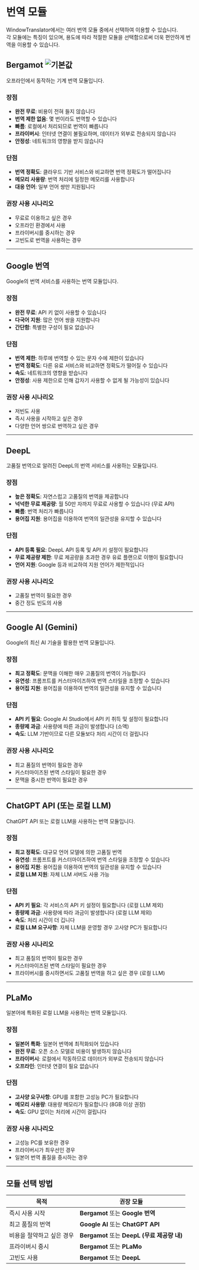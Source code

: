 # 번역 모듈

WindowTranslator에서는 여러 번역 모듈 중에서 선택하여 이용할 수 있습니다.  
각 모듈에는 특징이 있으며, 용도에 따라 적절한 모듈을 선택함으로써 더욱 편안하게 번역을 이용할 수 있습니다.

## Bergamot ![기본값](https://img.shields.io/badge/기본값-brightgreen)

오프라인에서 동작하는 기계 번역 모듈입니다.

### 장점
- **완전 무료**: 비용이 전혀 들지 않습니다
- **번역 제한 없음**: 몇 번이라도 번역할 수 있습니다
- **빠름**: 로컬에서 처리되므로 번역이 빠릅니다
- **프라이버시**: 인터넷 연결이 불필요하며, 데이터가 외부로 전송되지 않습니다
- **안정성**: 네트워크의 영향을 받지 않습니다

### 단점
- **번역 정확도**: 클라우드 기반 서비스와 비교하면 번역 정확도가 떨어집니다
- **메모리 사용량**: 번역 처리에 일정한 메모리를 사용합니다
- **대응 언어**: 일부 언어 쌍만 지원됩니다

### 권장 사용 시나리오
- 무료로 이용하고 싶은 경우
- 오프라인 환경에서 사용
- 프라이버시를 중시하는 경우
- 고빈도로 번역을 사용하는 경우

---

## Google 번역

Google의 번역 서비스를 사용하는 번역 모듈입니다.

### 장점
- **완전 무료**: API 키 없이 사용할 수 있습니다
- **다국어 지원**: 많은 언어 쌍을 지원합니다
- **간단함**: 특별한 구성이 필요 없습니다

### 단점
- **번역 제한**: 하루에 번역할 수 있는 문자 수에 제한이 있습니다
- **번역 정확도**: 다른 유료 서비스와 비교하면 정확도가 떨어질 수 있습니다
- **속도**: 네트워크의 영향을 받습니다
- **안정성**: 사용 제한으로 인해 갑자기 사용할 수 없게 될 가능성이 있습니다

### 권장 사용 시나리오
- 저빈도 사용
- 즉시 사용을 시작하고 싶은 경우
- 다양한 언어 쌍으로 번역하고 싶은 경우

---

## DeepL

고품질 번역으로 알려진 DeepL의 번역 서비스를 사용하는 모듈입니다.

### 장점
- **높은 정확도**: 자연스럽고 고품질의 번역을 제공합니다
- **넉넉한 무료 제공량**: 월 50만 자까지 무료로 사용할 수 있습니다 (무료 API)
- **빠름**: 번역 처리가 빠릅니다
- **용어집 지원**: 용어집을 이용하여 번역의 일관성을 유지할 수 있습니다

### 단점
- **API 등록 필요**: DeepL API 등록 및 API 키 설정이 필요합니다
- **무료 제공량 제한**: 무료 제공량을 초과한 경우 유료 플랜으로 이행이 필요합니다
- **언어 지원**: Google 등과 비교하여 지원 언어가 제한적입니다

### 권장 사용 시나리오
- 고품질 번역이 필요한 경우
- 중간 정도 빈도의 사용

---

## Google AI (Gemini)

Google의 최신 AI 기술을 활용한 번역 모듈입니다.

### 장점
- **최고 정확도**: 문맥을 이해한 매우 고품질의 번역이 가능합니다
- **유연성**: 프롬프트를 커스터마이즈하여 번역 스타일을 조정할 수 있습니다
- **용어집 지원**: 용어집을 이용하여 번역의 일관성을 유지할 수 있습니다

### 단점
- **API 키 필요**: Google AI Studio에서 API 키 취득 및 설정이 필요합니다
- **종량제 과금**: 사용량에 따른 과금이 발생합니다 (소액)
- **속도**: LLM 기반이므로 다른 모듈보다 처리 시간이 더 걸립니다

### 권장 사용 시나리오
- 최고 품질의 번역이 필요한 경우
- 커스터마이즈된 번역 스타일이 필요한 경우
- 문맥을 중시한 번역이 필요한 경우

---

## ChatGPT API (또는 로컬 LLM)

ChatGPT API 또는 로컬 LLM을 사용하는 번역 모듈입니다.

### 장점
- **최고 정확도**: 대규모 언어 모델에 의한 고품질 번역
- **유연성**: 프롬프트를 커스터마이즈하여 번역 스타일을 조정할 수 있습니다
- **용어집 지원**: 용어집을 이용하여 번역의 일관성을 유지할 수 있습니다
- **로컬 LLM 지원**: 자체 LLM 서버도 사용 가능

### 단점
- **API 키 필요**: 각 서비스의 API 키 설정이 필요합니다 (로컬 LLM 제외)
- **종량제 과금**: 사용량에 따라 과금이 발생합니다 (로컬 LLM 제외)
- **속도**: 처리 시간이 더 깁니다
- **로컬 LLM 요구사항**: 자체 LLM을 운영할 경우 고사양 PC가 필요합니다

### 권장 사용 시나리오
- 최고 품질의 번역이 필요한 경우
- 커스터마이즈된 번역 스타일이 필요한 경우
- 프라이버시를 중시하면서도 고품질 번역을 하고 싶은 경우 (로컬 LLM)

---

## PLaMo

일본어에 특화된 로컬 LLM을 사용하는 번역 모듈입니다.

### 장점
- **일본어 특화**: 일본어 번역에 최적화되어 있습니다
- **완전 무료**: 오픈 소스 모델로 비용이 발생하지 않습니다
- **프라이버시**: 로컬에서 작동하므로 데이터가 외부로 전송되지 않습니다
- **오프라인**: 인터넷 연결이 필요 없습니다

### 단점
- **고사양 요구사항**: GPU를 포함한 고성능 PC가 필요합니다
- **메모리 사용량**: 대용량 메모리가 필요합니다 (8GB 이상 권장)
- **속도**: GPU 없이는 처리에 시간이 걸립니다

### 권장 사용 시나리오
- 고성능 PC를 보유한 경우
- 프라이버시가 최우선인 경우
- 일본어 번역 품질을 중시하는 경우

---

## 모듈 선택 방법

| 목적                        | 권장 모듈                                    |
| --------------------------- | -------------------------------------------- |
| 즉시 사용 시작             | **Bergamot** 또는 **Google 번역**            |
| 최고 품질의 번역           | **Google AI** 또는 **ChatGPT API**          |
| 비용을 절약하고 싶은 경우   | **Bergamot** 또는 **DeepL (무료 제공량 내)** |
| 프라이버시 중시            | **Bergamot** 또는 **PLaMo**                 |
| 고빈도 사용                | **Bergamot** 또는 **DeepL**                 |

